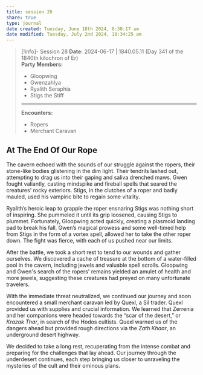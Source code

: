 ```yaml
---
title: session 28
share: true
type: journal
date created: Tuesday, June 18th 2024, 8:38:17 am
date modified: Tuesday, July 2nd 2024, 10:34:25 am
---
```


> [!info]- Session 28 **Date:** 2024-06-17 | 1840.05.11 (Day 341 of the 1840th kilochron of Er)  
>**Party Members:**
> 
> - Gloopwing
> - Gwenzahlya 
> - Ryalith Seraphia 
> - Stigs the Stiff 
> 
> ---
> 
> **Encounters:**
> 
> - Ropers
> - Merchant Caravan

## At The End Of Our Rope

The cavern echoed with the sounds of our struggle against the ropers, their stone-like bodies glistening in the dim light. Their tendrils lashed out, attempting to drag us into their gaping and saliva drenched maws. Gwen fought valiantly, casting mindspike and fireball spells that seared the creatures' rocky exteriors. Stigs, in the clutches of a roper and badly mauled, used his vampiric bite to regain some vitality.

Ryalith’s heroic leap to grapple the roper ensnaring Stigs was nothing short of inspiring. She pummeled it until its grip loosened, causing Stigs to plummet. Fortunately, Gloopwing acted quickly, creating a plasmoid landing pad to break his fall. Gwen’s magical prowess and some well-timed help from Stigs in the form of a vortex spell, allowed her to take the other roper down. The fight was fierce, with each of us pushed near our limits.

After the battle, we took a short rest to tend to our wounds and gather ourselves. We discovered a cache of treasure at the bottom of a water-filled pool in the cavern, including jewels and valuable spell scrolls. Gloopwing and Gwen's search of the ropers' remains yielded an amulet of health and more jewels, suggesting these creatures had preyed on many unfortunate travelers.

With the immediate threat neutralized, we continued our journey and soon encountered a small merchant caravan led by Quexl, a Sil trader. Quexl provided us with supplies and crucial information. We learned that Zerrenia and her companions were headed towards the “scar of the desert,” or *Krazak Thar*, in search of the Hodos cultists. Quexl warned us of the dangers ahead but provided rough directions via the *Zath Khaar*, an underground desert highway.

We decided to take a long rest, recuperating from the intense combat and preparing for the challenges that lay ahead. Our journey through the underdesert continues, each step bringing us closer to unraveling the mysteries of the cult and their ominous plans.